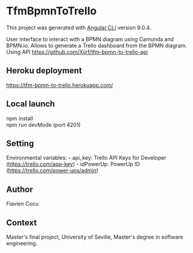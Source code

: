 # TfmBpmnToTrello

This project was generated with [Angular CLI](https://github.com/angular/angular-cli) version 9.0.4.

User interface to interact with a BPMN diagram using Camunda and BPMN.io. Allows to generate a Trello dashboard from the BPMN diagram. Using API https://github.com/Xiirf/tfm-bpmn-to-trello-api

## Heroku deployment
https://tfm-bpmn-to-trello.herokuapp.com/

## Local launch
npm install <br/>
npm run devMode (port 4201)

## Setting
Environmental variables:
    - api_key: Trello API Keys for Developer (https://trello.com/app-key)
    - idPowerUp: PowerUp ID (https://trello.com/power-ups/admin)

## Author
Flavien Cocu

## Context
Master's final project, University of Seville, Master's degree in software engineering.
